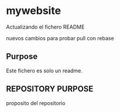 # mywebsite

Actualizando el fichero README

nuevos cambios para probar pull con rebase

## Purpose

Este fichero es solo un readme.


## REPOSITORY PURPOSE

proposito del repositorio
